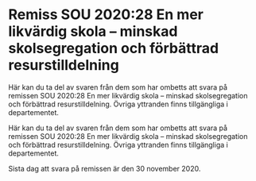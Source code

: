 # Remiss SOU 2020:28 En mer likvärdig skola – minskad skolsegregation och förbättrad resurstilldelning

Här kan du ta del av svaren från dem som har ombetts att svara på remissen SOU 2020:28 En mer likvärdig skola – minskad skolsegregation och förbättrad resurstilldelning. Övriga yttranden finns tillgängliga i departementet.

Här kan du ta del av svaren från dem som har ombetts att svara på remissen SOU 2020:28 En mer likvärdig skola – minskad skolsegregation och förbättrad resurstilldelning. Övriga yttranden finns tillgängliga i departementet.

Sista dag att svara på remissen är den 30 november 2020.
